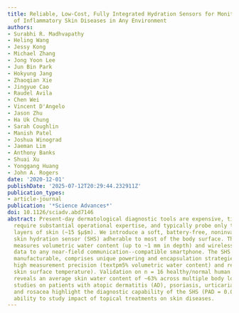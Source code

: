 ```yaml
---
title: Reliable, Low-Cost, Fully Integrated Hydration Sensors for Monitoring and Diagnosis
  of Inflammatory Skin Diseases in Any Environment
authors:
- Surabhi R. Madhvapathy
- Heling Wang
- Jessy Kong
- Michael Zhang
- Jong Yoon Lee
- Jun Bin Park
- Hokyung Jang
- Zhaoqian Xie
- Jingyue Cao
- Raudel Avila
- Chen Wei
- Vincent D'Angelo
- Jason Zhu
- Ha Uk Chung
- Sarah Coughlin
- Manish Patel
- Joshua Winograd
- Jaeman Lim
- Anthony Banks
- Shuai Xu
- Yonggang Huang
- John A. Rogers
date: '2020-12-01'
publishDate: '2025-07-12T20:29:44.232911Z'
publication_types:
- article-journal
publication: '*Science Advances*'
doi: 10.1126/sciadv.abd7146
abstract: Present-day dermatological diagnostic tools are expensive, time-consuming,
  require substantial operational expertise, and typically probe only the superficial
  layers of skin (~15 $μ$m). We introduce a soft, battery-free, noninvasive, reusable
  skin hydration sensor (SHS) adherable to most of the body surface. The platform
  measures volumetric water content (up to ~1 mm in depth) and wirelessly transmits
  data to any near-field communication--compatible smartphone. The SHS is readily
  manufacturable, comprises unique powering and encapsulation strategies, and achieves
  high measurement precision (textpm5% volumetric water content) and resolution (textpm0.015$^∘$C
  skin surface temperature). Validation on n = 16 healthy/normal human participants
  reveals an average skin water content of ~63% across multiple body locations. Pilot
  studies on patients with atopic dermatitis (AD), psoriasis, urticaria, xerosis cutis,
  and rosacea highlight the diagnostic capability of the SHS (PAD = 0.0034) and its
  ability to study impact of topical treatments on skin diseases.
---
```

